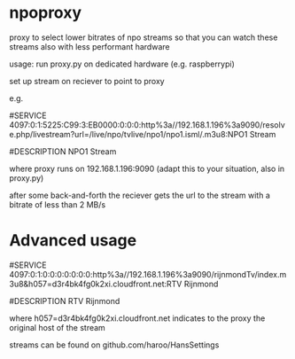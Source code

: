 # npoproxy
proxy to select lower bitrates of npo streams so that you can watch these streams also with less performant hardware

usage: run proxy.py on dedicated hardware (e.g. raspberrypi)

set up stream on reciever to point to proxy

e.g. 

#SERVICE 4097:0:1:5225:C99:3:EB0000:0:0:0:http%3a//192.168.1.196%3a9090/resolve.php/livestream?url=/live/npo/tvlive/npo1/npo1.isml/.m3u8:NPO1 Stream

#DESCRIPTION NPO1 Stream

where proxy runs on 192.168.1.196:9090 (adapt this to your situation, also in proxy.py)

after some back-and-forth the reciever gets the url to the stream with a bitrate of less than 2 MB/s

# Advanced usage
#SERVICE 4097:0:1:0:0:0:0:0:0:0:http%3a//192.168.1.196%3a9090/rijnmondTv/index.m3u8&h057=d3r4bk4fg0k2xi.cloudfront.net:RTV Rijnmond

#DESCRIPTION RTV Rijnmond

where h057=d3r4bk4fg0k2xi.cloudfront.net indicates to the proxy the original host of the stream

streams can be found on github.com/haroo/HansSettings 
